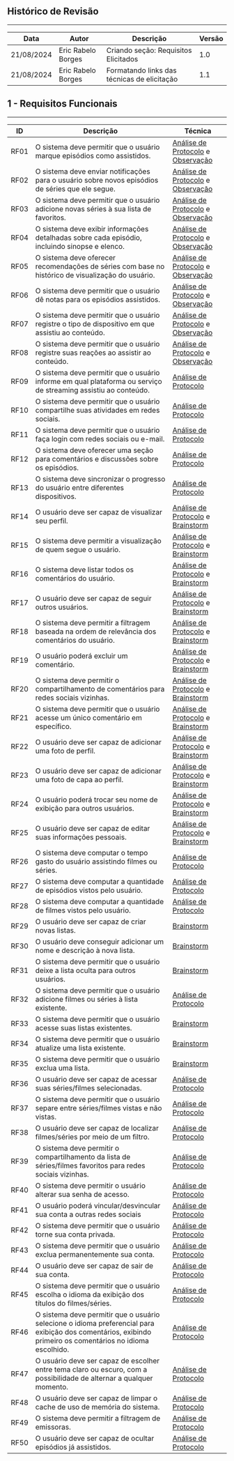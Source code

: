 ## Histórico de Revisão
---
| Data       | Autor         | Descrição                         | Versão  |
|------------|---------------|-----------------------------------|---------|
| 21/08/2024 | Eric Rabelo Borges   | Criando seção: Requisitos Elicitados | 1.0 |
| 21/08/2024 | Eric Rabelo Borges   | Formatando links das técnicas de elicitação | 1.1 |

## 1 - Requisitos Funcionais
--- 
| ID   | Descrição                                                                                          | Técnica                 |
|------|----------------------------------------------------------------------------------------------------|-------------------------|
| RF01 | O sistema deve permitir que o usuário marque episódios como assistidos.                            | [Análise de Protocolo](analise.md) e [Observação](observacao.md)|
| RF02 | O sistema deve enviar notificações para o usuário sobre novos episódios de séries que ele segue.   | [Análise de Protocolo](analise.md) e [Observação](observacao.md)   |
| RF03 | O sistema deve permitir que o usuário adicione novas séries à sua lista de favoritos.              | [Análise de Protocolo](analise.md) e [Observação](observacao.md)   |
| RF04 | O sistema deve exibir informações detalhadas sobre cada episódio, incluindo sinopse e elenco.      | [Análise de Protocolo](analise.md) e [Observação](observacao.md)   |
| RF05 | O sistema deve oferecer recomendações de séries com base no histórico de visualização do usuário.  | [Análise de Protocolo](analise.md) e [Observação](observacao.md)   |
| RF06 | O sistema deve permitir que o usuário dê notas para os episódios assistidos.                       | [Análise de Protocolo](analise.md) e [Observação](observacao.md)   |
| RF07 | O sistema deve permitir que o usuário registre o tipo de dispositivo em que assistiu ao conteúdo.  | [Análise de Protocolo](analise.md) e [Observação](observacao.md)   |
| RF08 | O sistema deve permitir que o usuário registre suas reações ao assistir ao conteúdo.               | [Análise de Protocolo](analise.md) e [Observação](observacao.md)  |
| RF09 | O sistema deve permitir que o usuário informe em qual plataforma ou serviço de streaming assistiu ao conteúdo. | [Análise de Protocolo](analise.md)    |
| RF10 | O sistema deve permitir que o usuário compartilhe suas atividades em redes sociais.                | [Análise de Protocolo](analise.md)    |
| RF11 | O sistema deve permitir que o usuário faça login com redes sociais ou e-mail.                      | [Análise de Protocolo](analise.md)              |
| RF12 | O sistema deve oferecer uma seção para comentários e discussões sobre os episódios.                | [Análise de Protocolo](analise.md)   |
| RF13 | O sistema deve sincronizar o progresso do usuário entre diferentes dispositivos.                   | [Análise de Protocolo](analise.md)    |
| RF14 | O usuário deve ser capaz de visualizar seu perfil.                                                 | [Análise de Protocolo](analise.md) e [Brainstorm](analise.md)              |
| RF15 | O sistema deve permitir a visualização de quem segue o usuário.                                    | [Análise de Protocolo](analise.md) e [Brainstorm](analise.md)                      |
| RF16 | O sistema deve listar todos os comentários do usuário.                                             | [Análise de Protocolo](analise.md) e [Brainstorm](analise.md)                      |
| RF17 | O usuário deve ser capaz de seguir outros usuários.                                                | [Análise de Protocolo](analise.md) e [Brainstorm](analise.md)                     |
| RF18 | O sistema deve permitir a filtragem baseada na ordem de relevância dos comentários do usuário.     | [Análise de Protocolo](analise.md) e [Brainstorm](analise.md)                     |
| RF19 | O usuário poderá excluir um comentário.                                                            | [Análise de Protocolo](analise.md) e [Brainstorm](analise.md)                      |
| RF20 | O sistema deve permitir o compartilhamento de comentários para redes sociais vizinhas.             | [Análise de Protocolo](analise.md) e [Brainstorm](analise.md)                     |
| RF21 | O sistema deve permitir que o usuário acesse um único comentário em específico.                    | [Análise de Protocolo](analise.md) e [Brainstorm](analise.md)                      |
| RF22 | O usuário deve ser capaz de adicionar uma foto de perfil.                                          | [Análise de Protocolo](analise.md) e [Brainstorm](analise.md)                     |
| RF23 | O usuário deve ser capaz de adicionar uma foto de capa ao perfil.                                  | [Análise de Protocolo](analise.md) e [Brainstorm](analise.md)                     |
| RF24 | O usuário poderá trocar seu nome de exibição para outros usuários.                                 | [Análise de Protocolo](analise.md) e [Brainstorm](analise.md)                      |
| RF25 | O usuário deve ser capaz de editar suas informações pessoais.                                      | [Análise de Protocolo](analise.md) e [Brainstorm](analise.md)                      |
| RF26 | O sistema deve computar o tempo gasto do usuário assistindo filmes ou séries.                      | [Análise de Protocolo](analise.md)    |
| RF27 | O sistema deve computar a quantidade de episódios vistos pelo usuário.                             | [Análise de Protocolo](analise.md)    |
| RF28 | O sistema deve computar a quantidade de filmes vistos pelo usuário.                                | [Análise de Protocolo](analise.md)    |
| RF29 | O usuário deve ser capaz de criar novas listas.                                                    | [Brainstorm](analise.md)               |
| RF30 | O usuário deve conseguir adicionar um nome e descrição à nova lista.                               | [Brainstorm](analise.md)              |
| RF31 | O sistema deve permitir que o usuário deixe a lista oculta para outros usuários.                   | [Brainstorm](analise.md)              |
| RF32 | O sistema deve permitir que o usuário adicione filmes ou séries à lista existente.                           | [Análise de Protocolo](analise.md)    |
| RF33 | O sistema deve permitir que o usuário acesse suas listas existentes.                               | [Brainstorm](analise.md)               |
| RF34 | O sistema deve permitir que o usuário atualize uma lista existente.                                | [Brainstorm](analise.md)               |
| RF35 | O sistema deve permitir que o usuário exclua uma lista.                                            | [Brainstorm](analise.md)               |
| RF36 | O usuário deve ser capaz de acessar suas séries/filmes selecionadas.                              | [Análise de Protocolo](analise.md)    |
| RF37 | O sistema deve permitir que o usuário separe entre séries/filmes vistas e não vistas.              | [Análise de Protocolo](analise.md)    |
| RF38 | O usuário deve ser capaz de localizar filmes/séries por meio de um filtro.                                              | [Análise de Protocolo](analise.md)    |
| RF39 | O sistema deve permitir o compartilhamento da lista de séries/filmes favoritos para redes sociais vizinhas. | [Análise de Protocolo](analise.md)    |
| RF40 | O sistema deve permitir o usuário alterar sua senha de acesso.                                     | [Análise de Protocolo](analise.md)    |
| RF41 | O usuário poderá vincular/desvincular sua conta a outras redes sociais                             | [Análise de Protocolo](analise.md)    |
| RF42 | O sistema deve permitir que o usuário torne sua conta privada.                                     | [Análise de Protocolo](analise.md)    |
| RF43 | O sistema deve permitir que o usuário exclua permanentemente sua conta.                            | [Análise de Protocolo](analise.md)    |
| RF44 | O usuário deve ser capaz de sair de sua conta.                                                     | [Análise de Protocolo](analise.md)    |
| RF45 | O sistema deve permitir que o usuário escolha o idioma da exibição dos títulos do filmes/séries.   | [Análise de Protocolo](analise.md)    |
| RF46 | O sistema deve permitir que o usuário selecione o idioma preferencial para exibição dos comentários, exibindo primeiro os comentários no idioma escolhido.                     | [Análise de Protocolo](analise.md)    |
| RF47 | O usuário deve ser capaz de escolher entre tema claro ou escuro, com a possibilidade de alternar a qualquer momento. | [Análise de Protocolo](analise.md)    |
| RF48 | O usuário deve ser capaz de limpar o cache de uso de memória do sistema.                           | [Análise de Protocolo](analise.md)    |
| RF49 | O sistema deve permitir a filtragem de emissoras.                                                  | [Análise de Protocolo](analise.md)    |
| RF50 | O usuário deve ser capaz de ocultar episódios já assistidos.                                       | [Análise de Protocolo](analise.md)    |